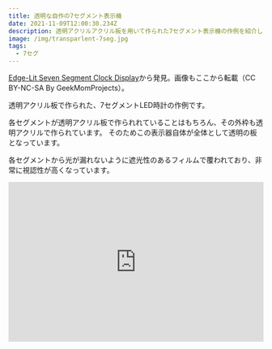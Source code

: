 ```yaml
---
title: 透明な自作の7セグメント表示機
date: 2021-11-09T12:00:30.234Z
description: 透明アクリルアクリル板を用いて作られた7セグメント表示機の作例を紹介します。
image: /img/transparlent-7seg.jpg
tags:
  - 7セグ
---
```

[Edge-Lit Seven Segment Clock Display](https://www.instructables.com/Edge-Lit-Seven-Segment-Clock-Display/)から発見。画像もここから転載（CC BY-NC-SA By GeekMomProjects）。

透明アクリル板で作られた、7セグメントLED時計の作例です。

各セグメントが透明アクリル板で作られれていることはもちろん、その外枠も透明アクリルで作られています。
そのためこの表示器自体が全体として透明の板となっています。

各セグメントから光が漏れないように遮光性のあるフィルムで覆われており、非常に視認性が高くなっています。

<iframe width="100%" height="315" src="https://www.youtube.com/embed/t9mYP_DikMA" title="YouTube video player" frameborder="0" allow="accelerometer; autoplay; clipboard-write; encrypted-media; gyroscope; picture-in-picture" allowfullscreen></iframe>

